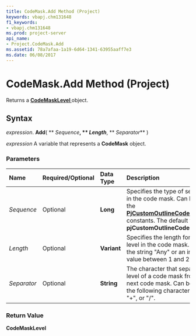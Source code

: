 ```yaml
---
title: CodeMask.Add Method (Project)
keywords: vbapj.chm131648
f1_keywords:
- vbapj.chm131648
ms.prod: project-server
api_name:
- Project.CodeMask.Add
ms.assetid: 78a7afaa-1a19-6d64-1341-63955aaff7e3
ms.date: 06/08/2017
---
```



# CodeMask.Add Method (Project)

Returns a **[CodeMaskLevel ](codemasklevel-object-project.md)** object.


## Syntax

 _expression_. **Add**( ** _Sequence_**, ** _Length_**, ** _Separator_** )

 _expression_ A variable that represents a **CodeMask** object.


### Parameters



|**Name**|**Required/Optional**|**Data Type**|**Description**|
|:-----|:-----|:-----|:-----|
| _Sequence_|Optional|**Long**|Specifies the type of sequence in the code mask. Can be one of the **[PjCustomOutlineCodeSequence](pjcustomoutlinecodesequence-enumeration-project.md)** constants. The default value is **pjCustomOutlineCodeNumbers**.|
| _Length_|Optional|**Variant**|Specifies the length for a given level in the code mask. Can be the string "Any" or an integer value between 1 and 255. |
| _Separator_|Optional|**String**|The character that separates the level of a code mask from the next code mask. Can be one of the following characters: ".", "-", "+", or "/". |

### Return Value

 **CodeMaskLevel**


